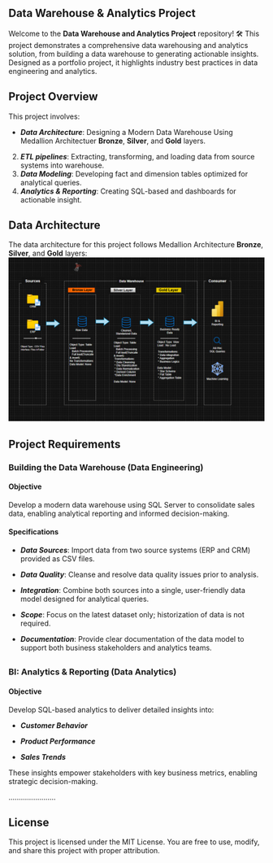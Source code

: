  ## Data Warehouse & Analytics Project 

Welcome to the **Data Warehouse and Analytics Project** repository! 🛠️
This project demonstrates a comprehensive data warehousing and analytics solution, from building a data warehouse to generating actionable insights. Designed as a portfolio project, it highlights industry best practices in data engineering and analytics.

##

## Project Overview
This project involves:
- ***Data Architecture***: Designing a Modern Data Warehouse Using Medallion Architectuer **Bronze**, **Silver**, and **Gold** layers.
2. ***ETL pipelines***: Extracting, transforming, and loading data from source systems into warehouse.
3. ***Data Modeling***: Developing fact and dimension tables optimized for analytical queries.
4. ***Analytics & Reporting***: Creating SQL-based and dashboards for actionable insight.

##

## Data Architecture
The data architecture for this project follows Medallion Architecture **Bronze**, **Silver**, and **Gold** layers:
![alter text](docs/Data_architecture.png)

##

## Project Requirements

### Building the Data Warehouse (Data Engineering)

#### Objective
Develop a modern data warehouse using SQL Server to consolidate sales data, enabling analytical reporting and informed decision-making.

#### Specifications
- ***Data Sources***: Import data from two source systems (ERP and CRM) provided as CSV files.

- ***Data Quality***: Cleanse and resolve data quality issues prior to analysis.

- ***Integration***: Combine both sources into a single, user-friendly data model designed for analytical queries.

- ***Scope***: Focus on the latest dataset only; historization of data is not required.

- ***Documentation***: Provide clear documentation of the data model to support both business stakeholders and analytics teams.

##

### BI: Analytics & Reporting (Data Analytics)
#### Objective
Develop SQL-based analytics to deliver detailed insights into:

- ***Customer Behavior***

- ***Product Performance***

- ***Sales Trends***

These insights empower stakeholders with key business metrics, enabling strategic decision-making. 

 .......................
 
## License
This project is licensed under the MIT License. You are free to use, modify, and share this project with proper attribution.
